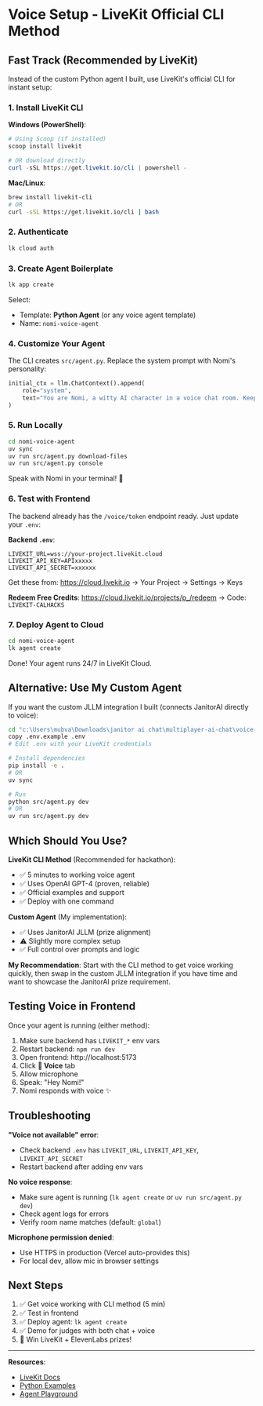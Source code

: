 # Voice Setup - LiveKit Official CLI Method

## Fast Track (Recommended by LiveKit)

Instead of the custom Python agent I built, use LiveKit's official CLI for instant setup:

### 1. Install LiveKit CLI

**Windows (PowerShell)**:
```powershell
# Using Scoop (if installed)
scoop install livekit

# OR download directly
curl -sSL https://get.livekit.io/cli | powershell -
```

**Mac/Linux**:
```bash
brew install livekit-cli
# OR
curl -sSL https://get.livekit.io/cli | bash
```

### 2. Authenticate
```bash
lk cloud auth
```

### 3. Create Agent Boilerplate
```bash
lk app create
```

Select:
- Template: **Python Agent** (or any voice agent template)
- Name: `nomi-voice-agent`

### 4. Customize Your Agent

The CLI creates `src/agent.py`. Replace the system prompt with Nomi's personality:

```python
initial_ctx = llm.ChatContext().append(
    role="system",
    text="You are Nomi, a witty AI character in a voice chat room. Keep responses concise (2-3 sentences max for voice). Be friendly, fun, and engaging. Remember user names and context from the conversation.",
)
```

### 5. Run Locally
```bash
cd nomi-voice-agent
uv sync
uv run src/agent.py download-files
uv run src/agent.py console
```

Speak with Nomi in your terminal! 🎤

### 6. Test with Frontend

The backend already has the `/voice/token` endpoint ready. Just update your `.env`:

**Backend `.env`**:
```env
LIVEKIT_URL=wss://your-project.livekit.cloud
LIVEKIT_API_KEY=APIxxxxx
LIVEKIT_API_SECRET=xxxxxx
```

Get these from: https://cloud.livekit.io → Your Project → Settings → Keys

**Redeem Free Credits**:
https://cloud.livekit.io/projects/p_/redeem → Code: `LIVEKIT-CALHACKS`

### 7. Deploy Agent to Cloud
```bash
cd nomi-voice-agent
lk agent create
```

Done! Your agent runs 24/7 in LiveKit Cloud.

## Alternative: Use My Custom Agent

If you want the custom JLLM integration I built (connects JanitorAI directly to voice):

```bash
cd "c:\Users\mubva\Downloads\janitor ai chat\multiplayer-ai-chat\voice-agent"
copy .env.example .env
# Edit .env with your LiveKit credentials

# Install dependencies
pip install -e .
# OR
uv sync

# Run
python src/agent.py dev
# OR
uv run src/agent.py dev
```

## Which Should You Use?

**LiveKit CLI Method** (Recommended for hackathon):
- ✅ 5 minutes to working voice agent
- ✅ Uses OpenAI GPT-4 (proven, reliable)
- ✅ Official examples and support
- ✅ Deploy with one command

**Custom Agent** (My implementation):
- ✅ Uses JanitorAI JLLM (prize alignment)
- ⚠️ Slightly more complex setup
- ✅ Full control over prompts and logic

**My Recommendation**: Start with the CLI method to get voice working quickly, then swap in the custom JLLM integration if you have time and want to showcase the JanitorAI prize requirement.

## Testing Voice in Frontend

Once your agent is running (either method):

1. Make sure backend has `LIVEKIT_*` env vars
2. Restart backend: `npm run dev`
3. Open frontend: http://localhost:5173
4. Click **🎤 Voice** tab
5. Allow microphone
6. Speak: "Hey Nomi!"
7. Nomi responds with voice ✨

## Troubleshooting

**"Voice not available" error**:
- Check backend `.env` has `LIVEKIT_URL`, `LIVEKIT_API_KEY`, `LIVEKIT_API_SECRET`
- Restart backend after adding env vars

**No voice response**:
- Make sure agent is running (`lk agent create` or `uv run src/agent.py dev`)
- Check agent logs for errors
- Verify room name matches (default: `global`)

**Microphone permission denied**:
- Use HTTPS in production (Vercel auto-provides this)
- For local dev, allow mic in browser settings

## Next Steps

1. ✅ Get voice working with CLI method (5 min)
2. ✅ Test in frontend
3. ✅ Deploy agent: `lk agent create`
4. ✅ Demo for judges with both chat + voice
5. 🎯 Win LiveKit + ElevenLabs prizes!

---

**Resources**:
- [LiveKit Docs](https://docs.livekit.io/agents/quickstart/)
- [Python Examples](https://github.com/livekit/agents/tree/main/examples)
- [Agent Playground](https://agents-playground.livekit.io/)
